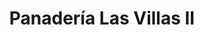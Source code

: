 ---
title: "Panadería Las Villas II"
url: /ciudad-guayana-puerto-ordaz/panaderia-las-villas-ii/
shop: Bäckerei
---